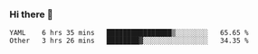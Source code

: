 ### Hi there 👋

<!--
**yeya24/yeya24** is a ✨ _special_ ✨ repository because its `README.md` (this file) appears on your GitHub profile.

Here are some ideas to get you started:

- 🔭 I’m currently working on ...
- 🌱 I’m currently learning ...
- 👯 I’m looking to collaborate on ...
- 🤔 I’m looking for help with ...
- 💬 Ask me about ...
- 📫 How to reach me: ...
- 😄 Pronouns: ...
- ⚡ Fun fact: ...
-->

<!--START_SECTION:waka-->
```text
YAML    6 hrs 35 mins   ████████████████▒░░░░░░░░   65.65 % 
Other   3 hrs 26 mins   ████████▓░░░░░░░░░░░░░░░░   34.35 % 
```
<!--END_SECTION:waka-->
